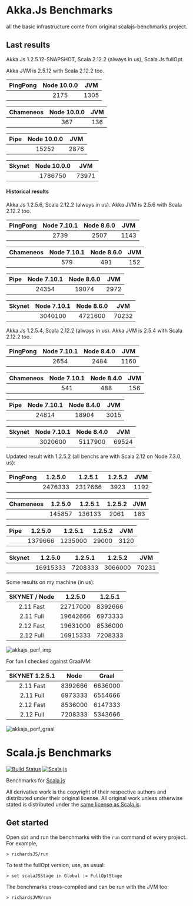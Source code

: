 # Akka.Js Benchmarks

all the basic infrastructure come from original scalajs-benchmarks project.

## Last results

Akka.Js 1.2.5.12-SNAPSHOT, Scala 2.12.2 (always in us), Scala.Js fullOpt.

Akka JVM is 2.5.12 with Scala 2.12.2 too.

|PingPong|Node 10.0.0|JVM|
|:-------:|:-----:|:-:|
||2175|1305|

|Chameneos|Node 10.0.0|JVM|
|:-------:|:-----:|:-:|
||367|136|

|Pipe|Node 10.0.0|JVM|
|:-------:|:-----:|:-:|
||15252|2876|

|Skynet|Node 10.0.0|JVM|
|:-------:|:-----:|:-:|
||1786750|73971|

#### Historical results

Akka.Js 1.2.5.6, Scala 2.12.2 (always in us).
Akka JVM is 2.5.6 with Scala 2.12.2 too.

|PingPong|Node 7.10.1|Node 8.6.0|JVM|
|:-------:|:-----:|:-----:|:-:|
||2739|2507|1143|

|Chameneos|Node 7.10.1|Node 8.6.0|JVM|
|:-------:|:-----:|:-----:|:-:|
||579|491|152|

|Pipe|Node 7.10.1|Node 8.6.0|JVM|
|:-------:|:-----:|:-----:|:-:|
||24354|19074|2972|

|Skynet|Node 7.10.1|Node 8.6.0|JVM|
|:-------:|:-----:|:-----:|:-:|
||3040100|4721600|70232|


Akka.Js 1.2.5.4, Scala 2.12.2 (always in us).
Akka JVM is 2.5.4 with Scala 2.12.2 too.

|PingPong|Node 7.10.1|Node 8.4.0|JVM|
|:-------:|:-----:|:-----:|:-:|
||2654|2484|1160|

|Chameneos|Node 7.10.1|Node 8.4.0|JVM|
|:-------:|:-----:|:-----:|:-:|
||541|488|156|

|Pipe|Node 7.10.1|Node 8.4.0|JVM|
|:-------:|:-----:|:-----:|:-:|
||24814|18904|3015|

|Skynet|Node 7.10.1|Node 8.4.0|JVM|
|:-------:|:-----:|:-----:|:-:|
||3020600|5117900|69524|

Updated result with 1.2.5.2 (all benchs are with Scala 2.12 on Node 7.3.0, us):

|PingPong|1.2.5.0|1.2.5.1|1.2.5.2|JVM|
|:-------:|:-----:|:-----:|:-----:|:-:|
||2476333|2317666|3923|1192|

|Chameneos|1.2.5.0|1.2.5.1|1.2.5.2|JVM|
|:-------:|:-----:|:-----:|:-----:|:-:|
||145857|136133|2061|183|

|Pipe|1.2.5.0|1.2.5.1|1.2.5.2|JVM|
|:-------:|:-----:|:-----:|:-----:|:-:|
||1379666|1235000|29000|3120|

|Skynet|1.2.5.0|1.2.5.1|1.2.5.2|JVM|
|:-------:|:-----:|:-----:|:-----:|:-:|
||16915333|7208333|3066000|70231|


Some results on my machine (in us):

|SKYNET / Node |	1.2.5.0 |	1.2.5.1 |
|:------------:|----------|---------|
|2.11 Fast     |22717000	|8392666  |
|2.11 Full     |19642666	|6973333  |
|2.12 Fast     |19631000	|8536000  |
|2.12 Full     |16915333	|7208333  |

<img src="https://image.ibb.co/dBhrrQ/akkajs_perf_imp.png" alt="akkajs_perf_imp" border="0">

For fun I checked against GraalVM:

|SKYNET 1.2.5.1	| Node	| Graal |
|:-------------:|-------|-------|
|2.11 Fast      |8392666|6636000|
|2.11 Full      |6973333|6554666|
|2.12 Fast	      |8536000|6147333|
|2.12 Full	      |7208333|5343666|

<img src="https://image.ibb.co/b4TmQk/akkajs_perf_graal.png" alt="akkajs_perf_graal" border="0">

# Scala.js Benchmarks

[![Build Status](https://travis-ci.org/sjrd/scalajs-benchmarks.svg?branch=master)](https://travis-ci.org/sjrd/scalajs-benchmarks)
[![Scala.js](https://www.scala-js.org/assets/badges/scalajs-0.6.8.svg)](https://www.scala-js.org/)

Benchmarks for [Scala.js](https://www.scala-js.org/)

All derivative work is the copyright of their respective authors and
distributed under their original license. All original work unless otherwise
stated is distributed under the [same license as
Scala.js](https://github.com/sjrd/scala-js-benchmarks/LICENSE).

## Get started

Open `sbt` and run the benchmarks with the `run` command of every project.
For example,

    > richardsJS/run

To test the fullOpt version, use, as usual:

    > set scalaJSStage in Global := FullOptStage

The benchmarks cross-compiled and can be run with the JVM too:

    > richardsJVM/run

